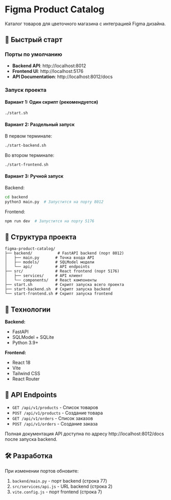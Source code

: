 # Figma Product Catalog

Каталог товаров для цветочного магазина с интеграцией Figma дизайна.

## 🚀 Быстрый старт

### Порты по умолчанию
- **Backend API**: http://localhost:8012
- **Frontend UI**: http://localhost:5176
- **API Documentation**: http://localhost:8012/docs

### Запуск проекта

#### Вариант 1: Один скрипт (рекомендуется)
```bash
./start.sh
```

#### Вариант 2: Раздельный запуск
В первом терминале:
```bash
./start-backend.sh
```

Во втором терминале:
```bash
./start-frontend.sh
```

#### Вариант 3: Ручной запуск
Backend:
```bash
cd backend
python3 main.py  # Запустится на порту 8012
```

Frontend:
```bash
npm run dev  # Запустится на порту 5176
```

## 📁 Структура проекта

```
figma-product-catalog/
├── backend/           # FastAPI backend (порт 8012)
│   ├── main.py       # Точка входа API
│   ├── models/       # SQLModel модели
│   └── api/          # API endpoints
├── src/              # React frontend (порт 5176)
│   ├── services/     # API клиент
│   └── components/   # React компоненты
├── start.sh          # Скрипт запуска всего проекта
├── start-backend.sh  # Скрипт запуска backend
└── start-frontend.sh # Скрипт запуска frontend
```

## 🔧 Технологии

**Backend:**
- FastAPI
- SQLModel + SQLite
- Python 3.9+

**Frontend:**
- React 18
- Vite
- Tailwind CSS
- React Router

## 📝 API Endpoints

- `GET /api/v1/products` - Список товаров
- `POST /api/v1/products` - Создание товара
- `GET /api/v1/orders` - Список заказов
- `POST /api/v1/orders` - Создание заказа

Полная документация API доступна по адресу http://localhost:8012/docs после запуска backend.

## 🛠 Разработка

При изменении портов обновите:
1. `backend/main.py` - порт backend (строка 77)
2. `src/services/api.js` - URL backend (строка 2)
3. `vite.config.js` - порт frontend (строка 7)